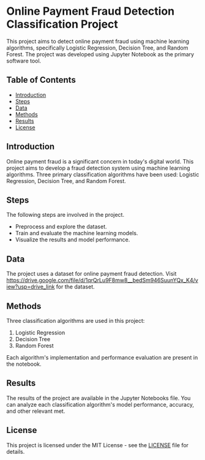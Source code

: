 # Online Payment Fraud Detection Classification Project

This project aims to detect online payment fraud using machine learning algorithms, specifically Logistic Regression, Decision Tree, and Random Forest. The project was developed using Jupyter Notebook as the primary software tool.

## Table of Contents

- [Introduction](#introduction)
- [Steps](#Steps)
- [Data](#data)
- [Methods](#methods)
- [Results](#results)
- [License](#license)

## Introduction

Online payment fraud is a significant concern in today's digital world. This project aims to develop a fraud detection system using machine learning algorithms. Three primary classification algorithms have been used: Logistic Regression, Decision Tree, and Random Forest.

## Steps

The following steps are involved in the project. 

- Preprocess and explore the dataset.
- Train and evaluate the machine learning models.
- Visualize the results and model performance.

## Data

The project uses a dataset for online payment fraud detection. Visit https://drive.google.com/file/d/1qrQrLu9F8mw8__bedSm946SuunYQx_K4/view?usp=drive_link
for the dataset. 

## Methods

Three classification algorithms are used in this project:

1. Logistic Regression
2. Decision Tree
3. Random Forest

Each algorithm's implementation and performance evaluation are present in the notebook.

## Results

The results of the project are available in the Jupyter Notebooks file. You can analyze each classification algorithm's model performance, accuracy, and other relevant met.


## License

This project is licensed under the MIT License - see the [LICENSE](LICENSE) file for details.
